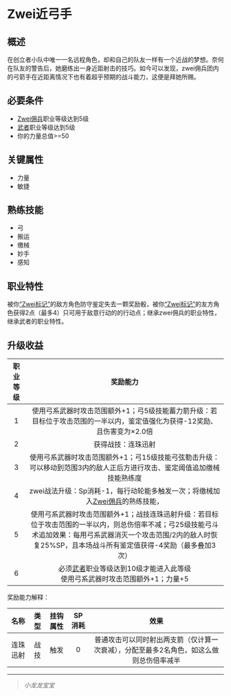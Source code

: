 # Zwei近弓手

## 概述

在创立者小队中唯一一名远程角色，却和自己的队友一样有一个近战的梦想。奈何在队友的警告后，她磨练出一身近距射击的技巧。如今可以发现，zwei佣兵团内的弓箭手在近距离情况下也有着超乎预期的战斗能力，这便是拜她所赐。

## 必要条件

* <a href="../zwei-mercenary" target="_blank">Zwei佣兵</a>职业等级达到5级
* <a href="../../../basicJob/Warrior" target="_blank">武者</a>职业等级达到5级
* 你的力量总值>=50

## 关键属性

* 力量
* 敏捷

## 熟练技能

* 弓
* 搬运
* 缴械
* 妙手
* 感知
 
## 职业特性

被你<a href="../../../../status/mark/#Zwei标记" target="_blank">“Zwei标记”</a>的敌方角色防守鉴定失去一颗奖励骰，被你<a href="../../../../status/mark/#Zwei标记" target="_blank">“Zwei标记”</a>的友方角色获得2点（最多4）只可用于敌意行动的的行动点；继承zwei佣兵的职业特性，继承武者的职业特性。

## 升级收益

职业等级|奖励能力
:--:|:--:
1|使用弓系武器时攻击范围额外+1；弓5级技能蓄力箭升级：若目标位于攻击范围的一半以内，鉴定值强化为获得-12奖励、且伤害变为×2.0倍
2|获得战技：连珠迅射
3|使用弓系武器时攻击范围额外+1；弓15级技能弓弦勒击升级：可以移动到范围3内的敌人正后方进行攻击、鉴定阈值追加缴械技能熟练度
4|zwei战法升级：Sp消耗-1，每行动轮能多触发一次；将缴械加入<a href="../zwei-mercenary" target="_blank">Zwei佣兵</a>的熟练技能，
5|使用弓系武器时攻击范围额外+1；战技连珠迅射升级：若目标位于攻击范围的一半以内，则总伤倍率不减；弓25级技能弓斗术追加效果：每用弓系武器消灭一个攻击范围/2内的敌人时恢复25%SP，且本场战斗所有鉴定值获得-4奖励（最多叠加3次）
6|必须<a href="../../../basicJob/Warrior" target="_blank">武者</a>职业等级达到10级才能进入此等级<br>使用弓系武器时攻击范围额外+1；力量+5

奖励能力解释：

名称|类型|挂钩属性|SP消耗|效果
:--:|:--:|:--:|:--:|:--:
连珠迅射|战技|触发|0|普通攻击可以同时射出两支箭（仅计算一次衰减），分配至最多2名角色，如这么做则总伤倍率减半
 
---

> *小龙龙宝宝*